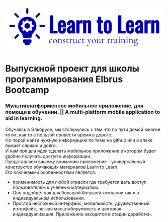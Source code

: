 ![alt text](frontend/public/static/images/logo/logoLong.png)
# Выпускной проект для школы программирования Elbrus Bootcamp 
### Мультиплатформенное мобильное приложение, для помощи в обучении. || A multi-platform mobile application to aid in learning.
Обучаясь в Эльбрусе, мы столкнулись с тем что по пути домой многие хотят, как то с пользой провести время в дороге.  
Но порой найти нужную информацию  по теме на github или в слаке бывает сложно и долго.  
И нам пришла идея сделать мобильное приложение в котором будет удобно получать доступ к информации.  
Представляем вашему вниманию приложение - универсальный конструктор обучающих материалов Learn to Learn.  
Его ключевыми особенностями является:  
* применимость для любой отрасли где требуется дать доступ пользователям к учебным материалам.
* Оно подойдёт как для большой большой компании так и в индивидуальном использовании. 
* Простой несложный интерфейс, мобильность, дружественный интерфейс, легкая масштабируемость и цветовая индивидуализация.
Приложение находится в стадии доработки.
